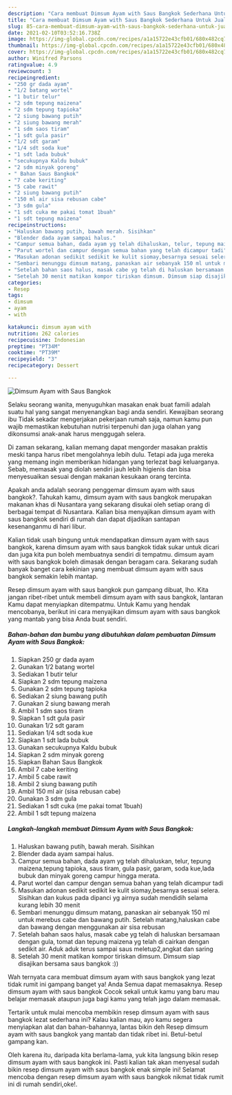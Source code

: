 ```yaml
---
description: "Cara membuat Dimsum Ayam with Saus Bangkok Sederhana Untuk Jualan"
title: "Cara membuat Dimsum Ayam with Saus Bangkok Sederhana Untuk Jualan"
slug: 85-cara-membuat-dimsum-ayam-with-saus-bangkok-sederhana-untuk-jualan
date: 2021-02-10T03:52:16.738Z
image: https://img-global.cpcdn.com/recipes/a1a15722e43cfb01/680x482cq70/dimsum-ayam-with-saus-bangkok-foto-resep-utama.jpg
thumbnail: https://img-global.cpcdn.com/recipes/a1a15722e43cfb01/680x482cq70/dimsum-ayam-with-saus-bangkok-foto-resep-utama.jpg
cover: https://img-global.cpcdn.com/recipes/a1a15722e43cfb01/680x482cq70/dimsum-ayam-with-saus-bangkok-foto-resep-utama.jpg
author: Winifred Parsons
ratingvalue: 4.9
reviewcount: 3
recipeingredient:
- "250 gr dada ayam"
- "1/2 batang wortel"
- "1 butir telur"
- "2 sdm tepung maizena"
- "2 sdm tepung tapioka"
- "2 siung bawang putih"
- "2 siung bawang merah"
- "1 sdm saos tiram"
- "1 sdt gula pasir"
- "1/2 sdt garam"
- "1/4 sdt soda kue"
- "1 sdt lada bubuk"
- "secukupnya Kaldu bubuk"
- "2 sdm minyak goreng"
- " Bahan Saus Bangkok"
- "7 cabe keriting"
- "5 cabe rawit"
- "2 siung bawang putih"
- "150 ml air sisa rebusan cabe"
- "3 sdm gula"
- "1 sdt cuka me pakai tomat 1buah"
- "1 sdt tepung maizena"
recipeinstructions:
- "Haluskan bawang putih, bawah merah. Sisihkan"
- "Blender dada ayam sampai halus."
- "Campur semua bahan, dada ayam yg telah dihaluskan, telur, tepung maizena,tepung tapioka, saus tiram, gula pasir, garam, soda kue,lada bubuk dan minyak goreng campur hingga merata."
- "Parut wortel dan campur dengan semua bahan yang telah dicampur tadi"
- "Masukan adonan sedikit sedikit ke kulit siomay,besarnya sesuai selera. Sisihkan dan kukus pada dipanci yg airnya sudah mendidih selama kurang lebih 30 menit"
- "Sembari menunggu dimsum matang, panaskan air sebanyak 150 ml untuk merebus cabe dan bawang putih. Setelah matang,haluskan cabe dan bawang dengan menggunakan air sisa rebusan"
- "Setelah bahan saos halus, masak cabe yg telah di haluskan bersamaan dengan gula, tomat dan tepung maizena yg telah di cairkan dengan sedikit air. Aduk aduk terus sampai saus meletup2,angkat dan saring"
- "Setelah 30 menit matikan kompor tiriskan dimsum. Dimsum siap disajikan bersama saus bangkok :))"
categories:
- Resep
tags:
- dimsum
- ayam
- with

katakunci: dimsum ayam with 
nutrition: 262 calories
recipecuisine: Indonesian
preptime: "PT34M"
cooktime: "PT39M"
recipeyield: "3"
recipecategory: Dessert

---
```



![Dimsum Ayam with Saus Bangkok](https://img-global.cpcdn.com/recipes/a1a15722e43cfb01/680x482cq70/dimsum-ayam-with-saus-bangkok-foto-resep-utama.jpg)

Selaku seorang wanita, menyuguhkan masakan enak buat famili adalah suatu hal yang sangat menyenangkan bagi anda sendiri. Kewajiban seorang ibu Tidak sekadar mengerjakan pekerjaan rumah saja, namun kamu pun wajib memastikan kebutuhan nutrisi terpenuhi dan juga olahan yang dikonsumsi anak-anak harus menggugah selera.

Di zaman  sekarang, kalian memang dapat mengorder masakan praktis meski tanpa harus ribet mengolahnya lebih dulu. Tetapi ada juga mereka yang memang ingin memberikan hidangan yang terlezat bagi keluarganya. Sebab, memasak yang diolah sendiri jauh lebih higienis dan bisa menyesuaikan sesuai dengan makanan kesukaan orang tercinta. 



Apakah anda adalah seorang penggemar dimsum ayam with saus bangkok?. Tahukah kamu, dimsum ayam with saus bangkok merupakan makanan khas di Nusantara yang sekarang disukai oleh setiap orang di berbagai tempat di Nusantara. Kalian bisa menyajikan dimsum ayam with saus bangkok sendiri di rumah dan dapat dijadikan santapan kesenanganmu di hari libur.

Kalian tidak usah bingung untuk mendapatkan dimsum ayam with saus bangkok, karena dimsum ayam with saus bangkok tidak sukar untuk dicari dan juga kita pun boleh membuatnya sendiri di tempatmu. dimsum ayam with saus bangkok boleh dimasak dengan beragam cara. Sekarang sudah banyak banget cara kekinian yang membuat dimsum ayam with saus bangkok semakin lebih mantap.

Resep dimsum ayam with saus bangkok pun gampang dibuat, lho. Kita jangan ribet-ribet untuk membeli dimsum ayam with saus bangkok, lantaran Kamu dapat menyiapkan ditempatmu. Untuk Kamu yang hendak mencobanya, berikut ini cara menyajikan dimsum ayam with saus bangkok yang mantab yang bisa Anda buat sendiri.

<!--inarticleads1-->

##### Bahan-bahan dan bumbu yang dibutuhkan dalam pembuatan Dimsum Ayam with Saus Bangkok:

1. Siapkan 250 gr dada ayam
1. Gunakan 1/2 batang wortel
1. Sediakan 1 butir telur
1. Siapkan 2 sdm tepung maizena
1. Gunakan 2 sdm tepung tapioka
1. Sediakan 2 siung bawang putih
1. Gunakan 2 siung bawang merah
1. Ambil 1 sdm saos tiram
1. Siapkan 1 sdt gula pasir
1. Gunakan 1/2 sdt garam
1. Sediakan 1/4 sdt soda kue
1. Siapkan 1 sdt lada bubuk
1. Gunakan secukupnya Kaldu bubuk
1. Siapkan 2 sdm minyak goreng
1. Siapkan  Bahan Saus Bangkok
1. Ambil 7 cabe keriting
1. Ambil 5 cabe rawit
1. Ambil 2 siung bawang putih
1. Ambil 150 ml air (sisa rebusan cabe)
1. Gunakan 3 sdm gula
1. Sediakan 1 sdt cuka (me pakai tomat 1buah)
1. Ambil 1 sdt tepung maizena




<!--inarticleads2-->

##### Langkah-langkah membuat Dimsum Ayam with Saus Bangkok:

1. Haluskan bawang putih, bawah merah. Sisihkan
1. Blender dada ayam sampai halus.
1. Campur semua bahan, dada ayam yg telah dihaluskan, telur, tepung maizena,tepung tapioka, saus tiram, gula pasir, garam, soda kue,lada bubuk dan minyak goreng campur hingga merata.
1. Parut wortel dan campur dengan semua bahan yang telah dicampur tadi
1. Masukan adonan sedikit sedikit ke kulit siomay,besarnya sesuai selera. Sisihkan dan kukus pada dipanci yg airnya sudah mendidih selama kurang lebih 30 menit
1. Sembari menunggu dimsum matang, panaskan air sebanyak 150 ml untuk merebus cabe dan bawang putih. Setelah matang,haluskan cabe dan bawang dengan menggunakan air sisa rebusan
1. Setelah bahan saos halus, masak cabe yg telah di haluskan bersamaan dengan gula, tomat dan tepung maizena yg telah di cairkan dengan sedikit air. Aduk aduk terus sampai saus meletup2,angkat dan saring
1. Setelah 30 menit matikan kompor tiriskan dimsum. Dimsum siap disajikan bersama saus bangkok :))




Wah ternyata cara membuat dimsum ayam with saus bangkok yang lezat tidak rumit ini gampang banget ya! Anda Semua dapat memasaknya. Resep dimsum ayam with saus bangkok Cocok sekali untuk kamu yang baru mau belajar memasak ataupun juga bagi kamu yang telah jago dalam memasak.

Tertarik untuk mulai mencoba membikin resep dimsum ayam with saus bangkok lezat sederhana ini? Kalau kalian mau, ayo kamu segera menyiapkan alat dan bahan-bahannya, lantas bikin deh Resep dimsum ayam with saus bangkok yang mantab dan tidak ribet ini. Betul-betul gampang kan. 

Oleh karena itu, daripada kita berlama-lama, yuk kita langsung bikin resep dimsum ayam with saus bangkok ini. Pasti kalian tak akan menyesal sudah bikin resep dimsum ayam with saus bangkok enak simple ini! Selamat mencoba dengan resep dimsum ayam with saus bangkok nikmat tidak rumit ini di rumah sendiri,oke!.

